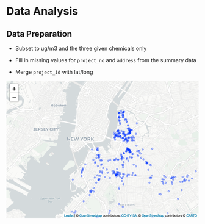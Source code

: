 Data Analysis
================

## Data Preparation

- Subset to ug/m3 and the three given chemicals only

- Fill in missing values for `project_no` and `address` from the summary
  data

- Merge `project_id` with lat/long

![](data_analysis_files/figure-gfm/unnamed-chunk-5-1.png)<!-- -->
